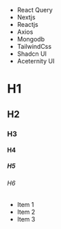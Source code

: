 
- React Query
- Nextjs
- Reactjs
- Axios
- Mongodb
- TailwindCss
- Shadcn UI
- Aceternity UI

# H1
## H2
### H3
#### H4
##### H5
###### H6
- Item 1
- Item 2
- Item 3